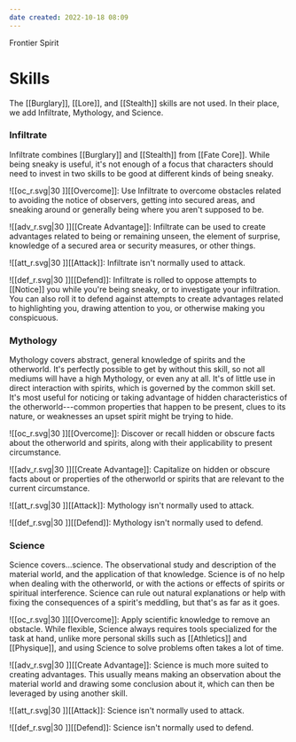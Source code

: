 ```yaml
---
date created: 2022-10-18 08:09
---
```


Frontier Spirit

# Skills

The [[Burglary]], [[Lore]], and [[Stealth]] skills are not used. In their place, we
add Infiltrate, Mythology, and Science.

### Infiltrate

Infiltrate combines [[Burglary]] and [[Stealth]] from [[Fate Core]]. While being
sneaky is useful, it's not enough of a focus that characters should need
to invest in two skills to be good at different kinds of being sneaky.

![[oc_r.svg|30 ]][[Overcome]]: Use Infiltrate to overcome obstacles related to avoiding
the notice of observers, getting into secured areas, and sneaking around
or generally being where you aren't supposed to be.

![[adv_r.svg|30 ]][[Create Advantage]]: Infiltrate can be used to create advantages
related to being or remaining unseen, the element of surprise, knowledge
of a secured area or security measures, or other things.

![[att_r.svg|30 ]][[Attack]]: Infiltrate isn't normally used to attack.

![[def_r.svg|30 ]][[Defend]]: Infiltrate is rolled to oppose attempts to [[Notice]] you while
you're being sneaky, or to investigate your infiltration. You can also
roll it to defend against attempts to create advantages related to
highlighting you, drawing attention to you, or otherwise making you
conspicuous.

### Mythology

Mythology covers abstract, general knowledge of spirits and the
otherworld. It's perfectly possible to get by without this skill, so not
all mediums will have a high Mythology, or even any at all. It's of
little use in direct interaction with spirits, which is governed by the
common skill set. It's most useful for noticing or taking advantage of
hidden characteristics of the otherworld---common properties that happen
to be present, clues to its nature, or weaknesses an upset spirit might
be trying to hide.

![[oc_r.svg|30 ]][[Overcome]]: Discover or recall hidden or obscure facts about the
otherworld and spirits, along with their applicability to present
circumstance.

![[adv_r.svg|30 ]][[Create Advantage]]: Capitalize on hidden or obscure facts about or
properties of the otherworld or spirits that are relevant to the current
circumstance.

![[att_r.svg|30 ]][[Attack]]: Mythology isn't normally used to attack.

![[def_r.svg|30 ]][[Defend]]: Mythology isn't normally used to defend.

### Science

Science covers...science. The observational study and description of the
material world, and the application of that knowledge. Science is of no
help when dealing with the otherworld, or with the actions or effects of
spirits or spiritual interference. Science can rule out natural
explanations or help with fixing the consequences of a spirit's
meddling, but that's as far as it goes.

![[oc_r.svg|30 ]][[Overcome]]: Apply scientific knowledge to remove an obstacle. While
flexible, Science always requires tools specialized for the task at
hand, unlike more personal skills such as [[Athletics]] and [[Physique]], and
using Science to solve problems often takes a lot of time.

![[adv_r.svg|30 ]][[Create Advantage]]: Science is much more suited to creating
advantages. This usually means making an observation about the material
world and drawing some conclusion about it, which can then be leveraged
by using another skill.

![[att_r.svg|30 ]][[Attack]]: Science isn't normally used to attack.

![[def_r.svg|30 ]][[Defend]]: Science isn't normally used to defend.

